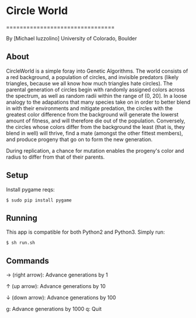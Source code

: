 # Circle World
================================

By [Michael Iuzzolino]
University of Colorado, Boulder

About
-----

CircleWorld is a simple foray into Genetic Algorithms. The world consists of a red background, a population of circles, and invisible predators (likely triangles, because we all know how much triangles hate circles). The parental generation of circles begin with randomly assigned colors across the spectrum, as well as random radii within the range of (0, 20]. In a loose analogy to the adapations that many species take on in order to better blend in with their environments and mitigate predation, the circles with the greatest color difference from the background will generate the lowerst amount of fitness, and will therefore die out of the population. Conversely, the circles whose colors differ from the background the least (that is, they blend in well) will thrive, find a mate (amongst the other fittest members), and produce progeny that go on to form the new generation.

During replication, a chance for mutation enables the progeny's color and radius to differ from that of their parents.


Setup
-----
Install pygame reqs:

```
$ sudo pip install pygame
```

Running
-------
This app is compatible for both Python2 and Python3. Simply run:
```
$ sh run.sh
```

Commands
--------
→ (right arrow):   Advance generations by 1

↑ (up arrow):      Advance generations by 10

↓ (down arrow):    Advance generations by 100

g:                 Advance generations by 1000
q:                 Quit
